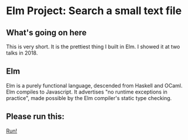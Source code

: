 # Elm Project: Search a small text file
## What's going on here
This is very short.  It is the prettiest thing I built in Elm. I showed it at two talks in 2018.
## Elm
Elm is a purely functional language, descended from Haskell and OCaml.  Elm compiles to Javascript. It advertises "no runtime exceptions in practice", made possible by the Elm compiler's static type checking. 
## Please run this: 
 [Run!](http://littlefurnace.com/elm)
